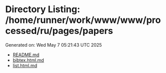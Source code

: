 # Directory Listing: /home/runner/work/www/www/processed/ru/pages/papers
Generated on: Wed May  7 05:21:43 UTC 2025

- [README.md](README.md)
- [bibtex.html.md](bibtex.html.md)
- [list.html.md](list.html.md)
